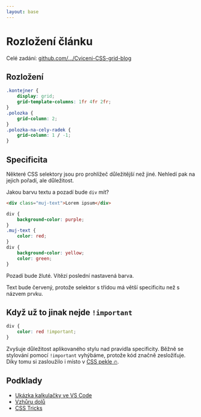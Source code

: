```yaml
---
layout: base
---
```


# Rozložení článku

Celé zadání: [github.com/…/Cviceni-CSS-grid-blog](https://github.com/Czechitas-podklady-WEB/Cviceni-CSS-grid-blog)

## Rozložení

```css
.kontejner {
	display: grid;
	grid-template-columns: 1fr 4fr 2fr;
}
.polozka {
	grid-column: 2;
}
.polozka-na-cely-radek {
	grid-column: 1 / -1;
}
```

## Specificita

Některé CSS selektory jsou pro prohlížeč důležitější než jiné. Nehledí pak na jejich pořadí, ale důležitost.

Jakou barvu textu a pozadí bude `div` mít?

```html
<div class="muj-text">Lorem ipsum</div>
```

```css
div {
	background-color: purple;
}
.muj-text {
	color: red;
}
div {
	background-color: yellow;
	color: green;
}
```

Pozadí bude žluté. Vítězí poslední nastavená barva.

Text bude červený, protože selektor s třídou má větší specificitu než s názvem prvku.

## Když už to jinak nejde `!important`

```css
div {
	color: red !important;
}
```

Zvyšuje důležitost aplikovaného stylu nad pravidla specificity. Běžně se stylování pomocí `!important` vyhýbáme, protože kód značně zesložiťuje. Díky tomu si zasloužilo i místo v [CSS pekle 🔥](https://csshell.dev/posts/overspecified-specificity/).

## Podklady

- [Ukázka kalkulačky ve VS Code](https://umaar.com/dev-tips/226-vs-code-selector-specificity/)
- [Vzhůru dolů](https://www.vzhurudolu.cz/prirucka/css-kaskada#specificita)
- [CSS Tricks](https://css-tricks.com/specifics-on-css-specificity/)
